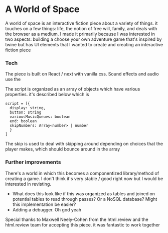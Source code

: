 # A World of Space
A world of space is an interactive fiction piece about a variety of things. it touches on a few things: life, the notion of free will, family, and deals with the browser as a medium. I made it primarily because I was interested in two aspects: building a choose your own adventure game that's inspired by twine but has UI elements that I wanted to create and creating an interactive fiction piece

### Tech
The piece is built on React / next with vanilla css. Sound effects and audio use the <audio> tag in HTML and everything is just in one file (for better or for worse). 
  
The script is organized as an array of objects which have various properties. it's described below which is
  
  ``` 
  script = [{ 
    display: string,
    button: string
    variousMusicQueues: boolean
    end: boolean
    skipNumbers: Array<number> | number
    }
  ]
  ```
  
 The skip is used to deal with skipping around depending on choices that the player makes, which should bounce around in the array
  
  
### Further improvements
There's a world in which this becomes a componentized library/method of creating a game. I don't think it's very stable / good right now but I would be interested in revisting.
  - What does this look like if this was organized as tables and joined on potential tables to read through passes? Or a NoSQL database? Might this implementation be easier?
  - Adding a debugger. Oh god yeah
  
  
Special thanks to Maxwell Neely-Cohen from the html.review and the html.review team for accepting this piece. it was fantastic to work together
  
